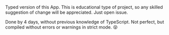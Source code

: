 Typed version of this App.
This is educational type of project, so any skilled suggestion of change will be appreciated. Just open issue.

Done by 4 days, without previous knowledge of TypeScript. Not perfect, but compiled without errors or warnings in strict mode. :stuck_out_tongue_closed_eyes: 